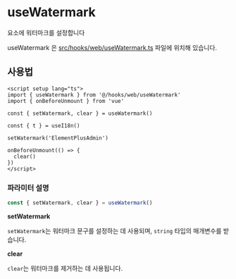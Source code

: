 # useWatermark

요소에 워터마크를 설정합니다

useWatermark 은 [src/hooks/web/useWatermark.ts](https://github.com/web2-solution/web2-vue-framework/blob/demo/src/hooks/web/useWatermark.ts) 파일에 위치해 있습니다.

## 사용법

```vue
<script setup lang="ts">
import { useWatermark } from '@/hooks/web/useWatermark'
import { onBeforeUnmount } from 'vue'

const { setWatermark, clear } = useWatermark()

const { t } = useI18n()

setWatermark('ElementPlusAdmin')

onBeforeUnmount(() => {
  clear()
})
</script>

```

### 파라미터 설명

```ts
const { setWatermark, clear } = useWatermark()
```

**setWatermark**

`setWatermark`는 워터마크 문구를 설정하는 데 사용되며, `string` 타입의 매개변수를 받습니다.

**clear**

`clear`는 워터마크를 제거하는 데 사용됩니다.
